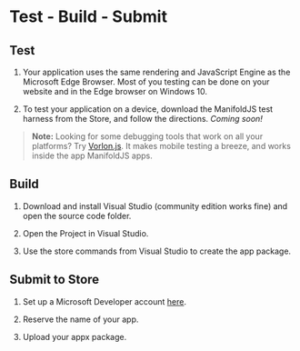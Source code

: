 ﻿# Test - Build - Submit

## Test

1. Your application uses the same rendering and JavaScript Engine as the Microsoft Edge Browser. Most of you testing can be done on your website and in the Edge browser on Windows 10.

2. To test your application on a device, download the ManifoldJS test harness from the Store, and follow the directions. _Coming soon!_

> **Note:** Looking for some debugging tools that work on all your platforms? Try [Vorlon.js](http://www.vorlonjs.com/). It makes mobile testing a breeze, and works inside the app ManifoldJS apps.

## Build

1. Download and install Visual Studio (community edition works fine) and open the source code folder.

2. Open the Project in Visual Studio.

3. Use the store commands from Visual Studio to create the app package.

## Submit to Store

1. Set up a Microsoft Developer account [here](http://dev.windows.com/).

2. Reserve the name of your app.

3. Upload your appx package.
